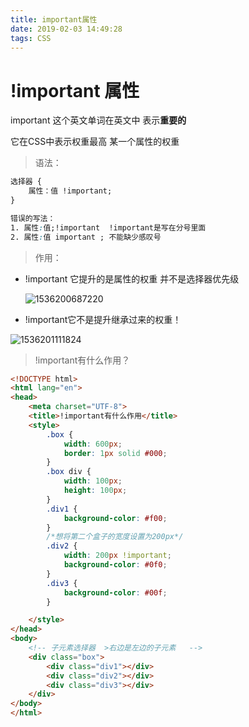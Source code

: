 ```yaml
---
title: important属性
date: 2019-02-03 14:49:28
tags: CSS
---
```

# !important 属性

important 这个英文单词在英文中 表示**重要的**

它在CSS中表示权重最高  某一个属性的权重

> 语法：

```css
选择器 {
    属性：值 !important;
}

错误的写法：
1. 属性:值;!important  !important是写在分号里面
2. 属性:值 important ; 不能缺少感叹号 

```
<!-- more -->
> 作用：
>

- !important 它提升的是属性的权重  并不是选择器优先级

	![1536200687220](1536200687220.png)

- !important它不是提升继承过来的权重！

![1536201111824](1536201111824.png)

> !important有什么作用？
>

```html
<!DOCTYPE html>
<html lang="en">
<head>
	<meta charset="UTF-8">
	<title>!important有什么作用</title>
	<style>
		.box {
			width: 600px;
			border: 1px solid #000;
		}
		.box div {
			width: 100px;
			height: 100px;
		}
		.div1 {
			background-color: #f00;
		}
		/*想将第二个盒子的宽度设置为200px*/
		.div2 {
			width: 200px !important;
			background-color: #0f0;
		}
		.div3 {
			background-color: #00f;
		}

	</style>
</head>
<body>
	<!-- 子元素选择器  >右边是左边的子元素   -->
	<div class="box">
		<div class="div1"></div>
		<div class="div2"></div>
		<div class="div3"></div>
	</div>
</body>
</html>
```

